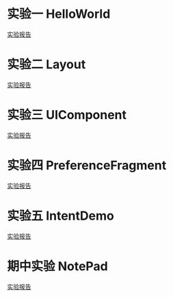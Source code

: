 实验一  HelloWorld
=====
[实验报告](https://github.com/NickLYD/NickRep/blob/master/HelloWord/readme.md)
           

实验二  Layout
=====
[实验报告](https://github.com/NickLYD/NickRep/blob/master/Layout/readme.md)


实验三  UIComponent
=====
[实验报告](https://github.com/NickLYD/NickRep/blob/master/UIComponent/readme.md)


实验四  PreferenceFragment
=====
[实验报告](https://github.com/NickLYD/NickRep/blob/master/PreferenceFragment/readme.md)

实验五  IntentDemo
=====
[实验报告](https://github.com/NickLYD/NickRep/blob/master/IntentDemo/readme.md)

期中实验  NotePad
=====
[实验报告](https://github.com/NickLYD/NickRep/blob/master/MyNotePad-master/readme.md)
